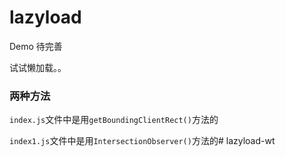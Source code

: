 # lazyload

Demo 待完善

试试懒加载。。

### 两种方法

`index.js`文件中是用`getBoundingClientRect()`方法的

`index1.js`文件中是用`IntersectionObserver()`方法的# lazyload-wt
